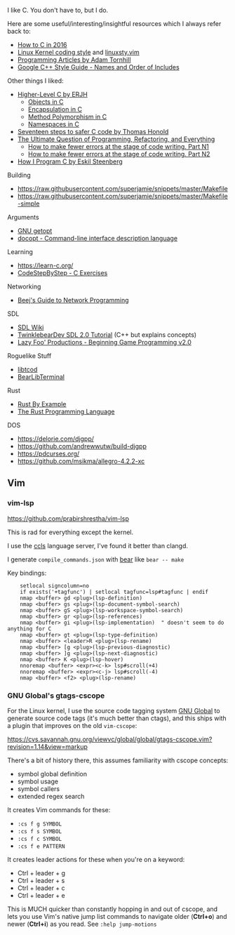 I like C. You don't have to, but I do.

Here are some useful/interesting/insightful resources which I always refer back to:

* [How to C in 2016](https://matt.sh/howto-c)
* [Linux Kernel coding style](https://www.kernel.org/doc/Documentation/process/coding-style.rst) and [linuxsty.vim](https://github.com/vivien/vim-linux-coding-style)
* [Programming Articles by Adam Tornhill](https://www.adamtornhill.com/articles.htm)
* [Google C++ Style Guide - Names and Order of Includes](https://google.github.io/styleguide/cppguide.html#Names_and_Order_of_Includes)

Other things I liked:

* [Higher-Level C by ERJH](https://ejrh.wordpress.com/higher-level-c/)
    * [Objects in C](https://ejrh.wordpress.com/2011/03/31/objects-in-c/)
    * [Encapsulation in C](https://ejrh.wordpress.com/2011/04/29/encapsulation-in-c/)
    * [Method Polymorphism in C](https://ejrh.wordpress.com/2011/09/10/method-polymorphism-in-c/)
    * [Namespaces in C](https://ejrh.wordpress.com/2012/01/24/namespaces-in-c/)
* [Seventeen steps to safer C code by Thomas Honold](https://www.embedded.com/seventeen-steps-to-safer-c-code/)
* [The Ultimate Question of Programming, Refactoring, and Everything](https://pvs-studio.com/en/blog/posts/cpp/0391/)
    * [How to make fewer errors at the stage of code writing. Part N1](https://pvs-studio.com/en/blog/posts/cpp/a0070/)
    * [How to make fewer errors at the stage of code writing. Part N2](https://pvs-studio.com/en/blog/posts/cpp/a0072/)
* [How I Program C by Eskil Steenberg](https://www.youtube.com/watch?v=443UNeGrFoM)

Building

* <https://raw.githubusercontent.com/superjamie/snippets/master/Makefile>
* <https://raw.githubusercontent.com/superjamie/snippets/master/Makefile-simple>

Arguments

* [GNU getopt](https://www.gnu.org/software/libc/manual/html_node/Getopt.html)
* [docopt - Command-line interface description language](http://docopt.org/)

Learning

* <https://learn-c.org/>
* [CodeStepByStep - C Exercises](https://www.codestepbystep.com/problem/list/c)

Networking

* [Beej's Guide to Network Programming](http://beej.us/guide/bgnet/)

SDL

* [SDL Wiki](https://wiki.libsdl.org/)
* [TwinklebearDev SDL 2.0 Tutorial](https://www.willusher.io/pages/sdl2/) (C++ but explains concepts)
* [Lazy Foo' Productions - Beginning Game Programming v2.0](https://lazyfoo.net/tutorials/SDL/)

Roguelike Stuff

* [libtcod](https://github.com/libtcod/libtcod)
* [BearLibTerminal](http://foo.wyrd.name/en:bearlibterminal)

Rust

* [Rust By Example](https://doc.rust-lang.org/stable/rust-by-example/)
* [The Rust Programming Language](https://doc.rust-lang.org/book/)

DOS

* <https://delorie.com/djgpp/>
* <https://github.com/andrewwutw/build-djgpp>
* <https://pdcurses.org/>
* <https://github.com/msikma/allegro-4.2.2-xc>

## Vim

### vim-lsp

<https://github.com/prabirshrestha/vim-lsp>

This is rad for everything except the kernel.

I use the [ccls](https://github.com/MaskRay/ccls/wiki/vim-lsp) language server, I've found it better than clangd.

I generate `compile_commands.json` with [bear](https://github.com/rizsotto/Bear) like `bear -- make`

Key bindings:

```vim
    setlocal signcolumn=no
    if exists('+tagfunc') | setlocal tagfunc=lsp#tagfunc | endif
    nmap <buffer> gd <plug>(lsp-definition)
    nmap <buffer> gs <plug>(lsp-document-symbol-search)
    nmap <buffer> gS <plug>(lsp-workspace-symbol-search)
    nmap <buffer> gr <plug>(lsp-references)
    nmap <buffer> gi <plug>(lsp-implementation)  " doesn't seem to do anything for C
    nmap <buffer> gt <plug>(lsp-type-definition)
    nmap <buffer> <leader>R <plug>(lsp-rename)
    nmap <buffer> [g <plug>(lsp-previous-diagnostic)
    nmap <buffer> ]g <plug>(lsp-next-diagnostic)
    nmap <buffer> K <plug>(lsp-hover)
    nnoremap <buffer> <expr><c-k> lsp#scroll(+4)
    nnoremap <buffer> <expr><c-j> lsp#scroll(-4)
    nmap <buffer> <f2> <plug>(lsp-rename)
```

### GNU Global's gtags-cscope

For the Linux kernel, I use the source code tagging system [GNU Global](https://www.gnu.org/software/global/) to generate source code tags (it's much better than ctags), and this ships with a plugin that improves on the old `vim-cscope`:

<https://cvs.savannah.gnu.org/viewvc/global/global/gtags-cscope.vim?revision=1.14&view=markup>

There's a bit of history there, this assumes familiarity with cscope concepts:

* symbol global definition
* symbol usage
* symbol callers
* extended regex search

It creates Vim commands for these:

* `:cs f g SYMBOL`
* `:cs f s SYMBOL`
* `:cs f c SYMBOL`
* `:cs f e PATTERN`

It creates leader actions for these when you're on a keyword:

* Ctrl + leader + g
* Ctrl + leader + s
* Ctrl + leader + c
* Ctrl + leader + e

This is MUCH quicker than constantly hopping in and out of cscope, and lets you use Vim's native jump list commands to navigate older (**Ctrl+o**) and newer (**Ctrl+i**) as you read. See `:help jump-motions`

